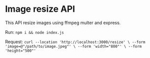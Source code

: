 # Image resize API

This API resize images using ffmpeg multer and express.

Run:
`npm i && node index.js`

Request:
`curl --location 'http://localhost:3000/resize' \
--form 'image=@"/path/to/image.jpeg"' \
--form 'width="800"' \
--form 'height="500"'`
